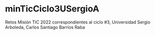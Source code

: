 # minTicCiclo3USergioA
Retos Misión TIC 2022 correspondientes al ciclo #3, Universidad Sergio Arboleda, Carlos Santiago Barrios Raba
